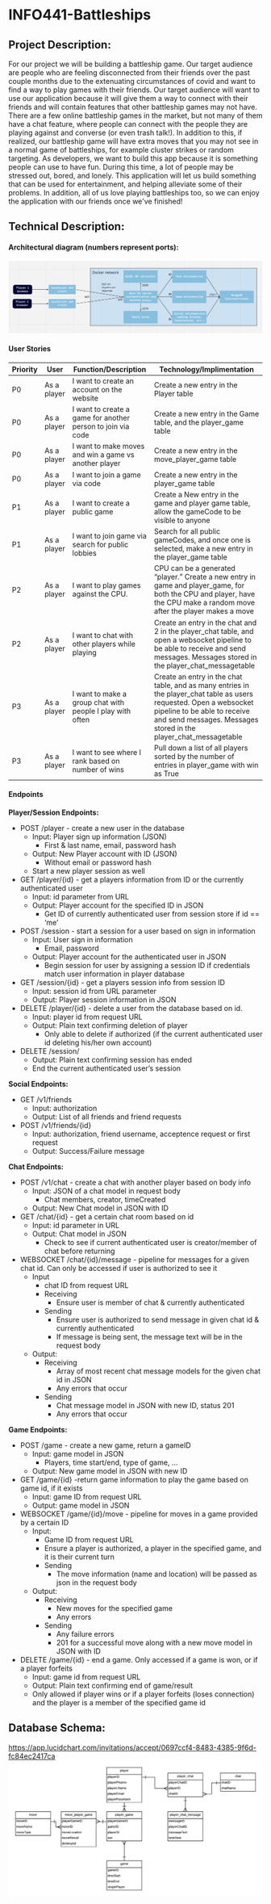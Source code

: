 # INFO441-Battleships

## Project Description:

For our project we will be building a battleship game. Our target audience are people who are feeling disconnected from their friends over the past couple months due to the extenuating circumstances of covid and want to find a way to play games with their friends. Our target audience will want to use our application because it will give them a way to connect with their friends and will contain features that other battleship games may not have. There are a few online battleship games in the market, but not many of them have a chat feature, where people can connect with the people they are playing against and converse (or even trash talk!). In addition to this, if realized, our battleship game will have extra moves that you may not see in a normal game of battleships, for example cluster strikes or random targeting. As developers, we want to build this app because it is something people can use to have fun. During this time, a lot of people may be stressed out, bored, and lonely. This application will let us build something that can be used for entertainment, and helping alleviate some of their problems. In addition, all of us love playing battleships too, so we can enjoy the application with our friends once we've finished!

## Technical Description:

#### Architectural diagram (numbers represent ports):

![Architectural Diagram](/readme_images/architectural%20diagram.png)

#### User Stories

Priority|User|Function/Description|Technology/Implimentation
--------|----|--------------------|-------------------------
P0|As a player|I want to create an account on the website|Create a new entry in the Player table
P0|As a player|I want to create a game for another person to join via code|Create a new entry in the Game table, and the player_game table
P0|As a player|I want to make moves and win a game vs another player|Create a new entry in the move_player_game table
P0|As a player|I want to join a game via code|Create a new entry in the player_game table
P1|As a player|I want to create a public game|Create a New entry in the game and player game table, allow the gameCode to be visible to anyone
P1|As a player|I want to join game via search for public lobbies|Search for all public gameCodes, and once one is selected, make a new entry in the player_game table
P2|As a player|I want to play games against the CPU. |CPU can be a generated “player.” Create a new entry in game and player_game, for both the CPU and player, have the CPU make a random move after the player makes a move
P2|As a player|I want to chat with other players while playing|Create an entry in the chat and 2 in the player_chat table, and open a websocket pipeline to be able to receive and send messages. Messages stored in the player_chat_messagetable
P3|As a player|I want to make a group chat with people I play with often|Create an entry in the chat table, and as many entries in the player_chat table as users requested. Open a websocket pipeline to be able to receive and send messages. Messages stored in the player_chat_messagetable
P3|As a player|I want to see where I rank based on number of wins|Pull down a list of all players sorted by the number of entries in player_game with win as True


#### Endpoints

**Player/Session Endpoints:**
* POST /player - create a new user in the database
  * Input: Player sign up information (JSON)
    * First & last name, email, password hash
  * Output: New Player account with ID (JSON)
    * Without email or password hash
  * Start a new player session as well
* GET /player/{id} - get a players information from ID or the currently authenticated user
  * Input: id parameter from URL
  * Output: Player account for the specified ID in JSON
    * Get ID of currently authenticated user from session store if id == ‘me’
* POST /session - start a session for a user based on sign in information
  * Input: User sign in information
    * Email, password
  * Output: Player account for the authenticated user in JSON
    * Begin session for user by assigning a session ID if credentials match user information in player database
* GET /session/{id} - get a players session info from session ID
  * Input: session id from URL parameter
  * Output: Player session information in JSON
* DELETE /player/{id} - delete a user from the database based on id. 
  * Input: player id from request URL
  * Output: Plain text confirming deletion of player
    * Only able to delete if authorized (if the current authenticated user id deleting his/her own account)
* DELETE /session/
    * Output: Plain text confirming session has ended
    * End the current authenticated user’s session

**Social Endpoints:**
* GET /v1/friends
  * Input: authorization
  * Output: List of all friends and friend requests
* POST /v1/friends/{id}
  * Input: authorization, friend username, acceptence request or first request
  * Output: Success/Failure message


**Chat Endpoints:**
* POST /v1/chat - create a chat with another player based on body info
  * Input: JSON of a chat model in request body
    * Chat members, creator, timeCreated
  * Output: New Chat model in JSON with ID
* GET /chat/{id} - get a certain chat room based on id
  * Input: id parameter in URL
  * Output: Chat model in JSON
    * Check to see if current authenticated user is creator/member of chat before returning
* WEBSOCKET /chat/{id}/message - pipeline for messages for a given chat id. Can only be accessed if user is authorized to see it
  * Input
    * chat ID from request URL
    * Receiving
      * Ensure user is member of chat & currently authenticated
    * Sending
      * Ensure user is authorized to send message in given chat id & currently authenticated
      * If message is being sent, the message text will be in the request body
  * Output: 
    * Receiving
      * Array of most recent chat message models for the given chat id in JSON
      * Any errors that occur
    * Sending
      * Chat message model in JSON with new ID, status 201
      * Any errors that occur

**Game Endpoints:**
* POST /game - create a new game, return a gameID
  * Input: game model in JSON
      * Players, time start/end, type of game, …
  * Output: New game model in JSON with new ID
* GET /game/{id} -return game information to play the game based on game id, if it exists
  * Input: game ID from request URL
  * Output: game model in JSON
* WEBSOCKET /game/{id}/move - pipeline for moves in a game provided by a certain ID
  * Input: 
    * Game ID from request URL
    * Ensure a player is authorized, a player in the specified game, and it is their current turn
    * Sending
      * The move information (name and location) will be passed as json in the request body
  * Output: 
    * Receiving
      * New moves for the specified game
      * Any errors
    * Sending
      * Any failure errors
      * 201 for a successful move along with a new move model in JSON with ID
* DELETE /game/{id} - end a game. Only accessed if a game is won, or if a player forfeits
  * Input: game id from request URL
  * Output: Plain text confirming end of game/result
  * Only allowed if player wins or if a player forfeits (loses connection) and the player is a member of the specified game id



## Database Schema:
https://app.lucidchart.com/invitations/accept/0697ccf4-8483-4385-9f6d-fc84ec2417ca
![Architectural Diagram](/readme_images/erd.png)



